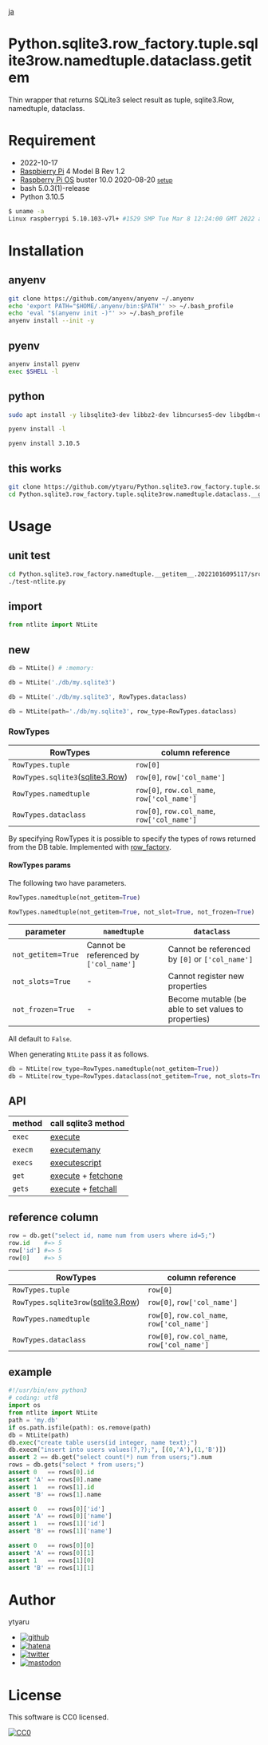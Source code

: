 [ja](./README.ja.md)

# Python.sqlite3.row_factory.tuple.sqlite3row.namedtuple.dataclass.__getitem__

Thin wrapper that returns SQLite3 select result as tuple, sqlite3.Row, namedtuple, dataclass.

<!--

# DEMO

* [demo](https://ytyaru.github.io/Python.sqlite3.row_factory.tuple.sqlite3row.namedtuple.dataclass.__getitem__.20221017181058/)

![img](https://github.com/ytyaru/Python.sqlite3.row_factory.tuple.sqlite3row.namedtuple.dataclass.__getitem__.20221017181058/blob/master/doc/0.png?raw=true)

# Features

* sales point

-->

# Requirement

* <time datetime="2022-10-17T18:10:37+0900">2022-10-17</time>
* [Raspbierry Pi](https://ja.wikipedia.org/wiki/Raspberry_Pi) 4 Model B Rev 1.2
* [Raspberry Pi OS](https://ja.wikipedia.org/wiki/Raspbian) buster 10.0 2020-08-20 <small>[setup](http://ytyaru.hatenablog.com/entry/2020/10/06/111111)</small>
* bash 5.0.3(1)-release
* Python 3.10.5

<!-- * Python 2.7.16 -->

```sh
$ uname -a
Linux raspberrypi 5.10.103-v7l+ #1529 SMP Tue Mar 8 12:24:00 GMT 2022 armv7l GNU/Linux
```

# Installation

## anyenv

```sh
git clone https://github.com/anyenv/anyenv ~/.anyenv
echo 'export PATH="$HOME/.anyenv/bin:$PATH"' >> ~/.bash_profile
echo 'eval "$(anyenv init -)"' >> ~/.bash_profile
anyenv install --init -y
```

## pyenv

```sh
anyenv install pyenv
exec $SHELL -l
```

## python

```sh
sudo apt install -y libsqlite3-dev libbz2-dev libncurses5-dev libgdbm-dev liblzma-dev libssl-dev tcl-dev tk-dev libreadline-dev
```

```sh
pyenv install -l
```
```sh
pyenv install 3.10.5
```


## this works

```sh
git clone https://github.com/ytyaru/Python.sqlite3.row_factory.tuple.sqlite3row.namedtuple.dataclass.__getitem__.20221017181058
cd Python.sqlite3.row_factory.tuple.sqlite3row.namedtuple.dataclass.__getitem__.20221017181058/src
```

# Usage

## unit test

```sh
cd Python.sqlite3.row_factory.namedtuple.__getitem__.20221016095117/src
./test-ntlite.py
```

## import

```python
from ntlite import NtLite
```

## new

```python
db = NtLite() # :memory:
```
```python
db = NtLite('./db/my.sqlite3')
```
```python
db = NtLite('./db/my.sqlite3', RowTypes.dataclass)
```
```python
db = NtLite(path='./db/my.sqlite3', row_type=RowTypes.dataclass)
```

### RowTypes

RowTypes|column reference
--------|----------------
`RowTypes.tuple`|`row[0]`
`RowTypes.sqlite3`([sqlite3.Row][])|`row[0]`, `row['col_name']`
`RowTypes.namedtuple`|`row[0]`, `row.col_name`, `row['col_name']`
`RowTypes.dataclass`|`row[0]`, `row.col_name`, `row['col_name']`

By specifying RowTypes it is possible to specify the types of rows returned from the DB table. Implemented with [row_factory][].

#### RowTypes params

The following two have parameters.

```python
RowTypes.namedtuple(not_getitem=True)
```

```python
RowTypes.namedtuple(not_getitem=True, not_slot=True, not_frozen=True)
```

parameter|`namedtuple`|`dataclass`
---------|------------|-----------
`not_getitem`=`True`|Cannot be referenced by `['col_name']` | Cannot be referenced by `[0]` or `['col_name']`
`not_slots`=`True`|-|Cannot register new properties
`not_frozen`=`True`|-|Become mutable (be able to set values to properties)

All default to `False`.

When generating `NtLite` pass it as follows.

```python
db = NtLite(row_type=RowTypes.namedtuple(not_getitem=True))
db = NtLite(row_type=RowTypes.dataclass(not_getitem=True, not_slots=True, not_frozen=True))
```

## API

method|call sqlite3 method
------|-------------------
`exec`|[execute][]
`execm`|[executemany][]
`execs`|[executescript][]
`get`|[execute][] + [fetchone][]
`gets`|[execute][] + [fetchall][]

[execute]:https://docs.python.org/ja/3/library/sqlite3.html#sqlite3.Cursor.execute
[executemany]:https://docs.python.org/ja/3/library/sqlite3.html#sqlite3.Cursor.executemany
[executescript]:https://docs.python.org/ja/3/library/sqlite3.html#sqlite3.Connection.executescript
[fetchone]:https://docs.python.org/ja/3/library/sqlite3.html#sqlite3.Cursor.fetchone
[fetchall]:https://docs.python.org/ja/3/library/sqlite3.html#sqlite3.Cursor.fetchall
[fetchmany]:https://docs.python.org/ja/3/library/sqlite3.html#sqlite3.Cursor.fetchmany

## reference column

```python
row = db.get("select id, name num from users where id=5;")
row.id    #=> 5
row['id'] #=> 5
row[0]    #=> 5
```

RowTypes|column reference
--------|----------------
`RowTypes.tuple`|`row[0]`
`RowTypes.sqlite3row`([sqlite3.Row][])|`row[0]`, `row['col_name']`
`RowTypes.namedtuple`|`row[0]`, `row.col_name`, `row['col_name']`
`RowTypes.dataclass`|`row[0]`, `row.col_name`, `row['col_name']`

[namedtuple ver]:https://github.com/ytyaru/Python.sqlite3.row_factory.namedtuple.20221015151253
[namedtuple + getitem ver]:https://github.com/ytyaru/Python.sqlite3.row_factory.namedtuple.__getitem__.20221016095117
[dataclass + getitem ver]:https://github.com/ytyaru/Python.sqlite3.row_factory.dataclass.20221016164153

[sqlite3]:https://docs.python.org/ja/3/library/sqlite3.html
[row_factory]:https://docs.python.org/ja/3/library/sqlite3.html#sqlite3.Connection.row_factory
[sqlite3.Row]:https://docs.python.org/ja/3/library/sqlite3.html#sqlite3.Row
[__getitem__]:https://docs.python.org/ja/3/reference/datamodel.html#object.__getitem__
[cursor.description]:https://docs.python.org/ja/3/library/sqlite3.html#sqlite3.Cursor.description
[namedtuple]:https://docs.python.org/ja/3/library/collections.html#collections.namedtuple
[dataclass]:https://docs.python.org/ja/3/library/dataclasses.html
[mypy]:https://github.com/python/mypy

## example

```python
#!/usr/bin/env python3
# coding: utf8
import os
from ntlite import NtLite
path = 'my.db'
if os.path.isfile(path): os.remove(path)
db = NtLite(path)
db.exec("create table users(id integer, name text);")
db.execm("insert into users values(?,?);", [(0,'A'),(1,'B')])
assert 2 == db.get("select count(*) num from users;").num
rows = db.gets("select * from users;")
assert 0   == rows[0].id
assert 'A' == rows[0].name
assert 1   == rows[1].id
assert 'B' == rows[1].name

assert 0   == rows[0]['id']
assert 'A' == rows[0]['name']
assert 1   == rows[1]['id']
assert 'B' == rows[1]['name']

assert 0   == rows[0][0]
assert 'A' == rows[0][1]
assert 1   == rows[1][0]
assert 'B' == rows[1][1]
```


<!--

# Note

* important point

-->

# Author

ytyaru

* [![github](http://www.google.com/s2/favicons?domain=github.com)](https://github.com/ytyaru "github")
* [![hatena](http://www.google.com/s2/favicons?domain=www.hatena.ne.jp)](http://ytyaru.hatenablog.com/ytyaru "hatena")
* [![twitter](http://www.google.com/s2/favicons?domain=twitter.com)](https://twitter.com/ytyaru1 "twitter")
* [![mastodon](http://www.google.com/s2/favicons?domain=mstdn.jp)](https://mstdn.jp/web/accounts/233143 "mastdon")

# License

This software is CC0 licensed.

[![CC0](http://i.creativecommons.org/p/zero/1.0/88x31.png "CC0")](http://creativecommons.org/publicdomain/zero/1.0/deed.en)

